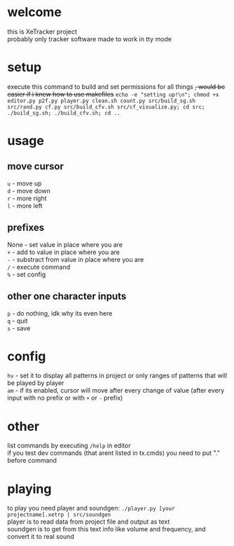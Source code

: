 # welcome
this is XeTracker project</br>
probably only tracker software made to work in tty mode</br>

# setup
execute this command to build and set permissions for all things ~~, would be easier if i knew how to use makefiles~~
`echo -e "setting up!\n"; chmod +x editor.py p2f.py player.py clean.sh count.py src/build_sg.sh src/rand.py cf.py src/build_cfv.sh src/cf_visualize.py; cd src; ./build_sg.sh; ./build_cfv.sh; cd ..`

# usage
## move cursor
`u` - move up</br>
`d` - move down</br>
`r` - more right</br>
`l` - more left</br>

## prefixes
None - set value in place where you are</br>
`+` - add to value in place where you are</br>
`-` - substract from value in place where you are</br>
`/` - execute command</br>
`%` - set config</br>

## other one character inputs
`p` - do nothing, idk why its even here</br>
`q` - quit</br>
`s` - save</br>

# config
`hv` - set it to display all patterns in project or only ranges of patterns that will be played by player</br>
`am` - if its enabled, cursor will move after every change of value (after every input with no prefix or with `+` or `-` prefix)</br>

# other
list commands by executing `/help` in editor<br>
if you test dev commands (that arent listed in tx.cmds) you need to put "." before command<br>

<!--DO THAT BACK LATER, I MEAN COMMAND CHAINS IN EDITOR-->
<!--you can also use `;` between command and it will be like list of commands, for example `new test;set 1 1 1;hrf;save;exit`<br>-->
<!--# usage example-->
<!--1. with editor create example project: `echo -e "new test; tempo 113; set 0 1 12; set 0 3 24; set 0 4 12; set 0 6 7; mute 3; mute 2; mute 1; save; exit" | ./editor.py`-->

# playing
to play you need player and soundgen: `./player.py [your projectname].xetrp | src/soundgen`</br>
player is to read data from project file and output as text</br>
soundgen is to get from this text info like volume and frequency, and convert it to real sound</br>
